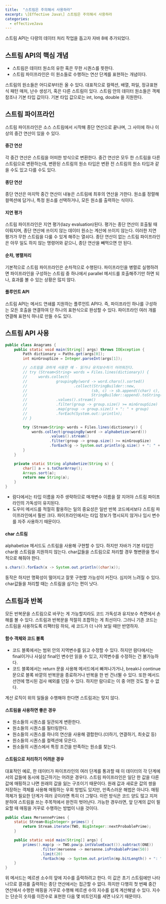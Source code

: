 ```yaml
---
title:  "스트림은 주의해서 사용하라"
excerpt: \[Effective Java\] 스트림은 주의해서 사용하라
categories:
  - effectiveJava
---
```


스트림 API는 다량의 데이터 처리 작업을 돕고자 자바 8에 추가되었다.

## 스트림 API의 핵심 개념
- 스트림은 데이터 원소의 유한 혹은 무한 시퀀스를 뜻한다.
- 스트림 파이프라인은 이 원소들로 수행하는 연산 단계를 표현하는 개념이다.

스트림의 원소들은 어디로부터든 올 수 있다. 대표적으로 컬렉션, 배열, 파일, 정규표현식 패턴 매처, 난수 생성기, 혹은 다른 스트림이 있다. 스트림 안의 데이터 원소들은 객체 참조나 기본 타입 값이다. 기본 타입 값으로는 int, long, double 을 지원한다.

## 스트림 파이프라인
스트림 파이프라인은 소스 스트림에서 시작해 종단 연산으로 끝나며, 그 사이에 하나 이상의 중간 연산이 있을 수 있다. 

#### 중간 연산
각 중간 연산은 스트림을 어떠한 방식으로 변환한다. 중간 연산은 모두 한 스트림을 다른 스트림으로 변환하는데, 변환된 스트림의 원소 타입은 변환 전 스트림의 원소 타입과 같을 수도 있고 다를 수도 있다.

#### 종단 연산
종단 연산은 마지막 중간 연산이 내놓은 스트림에 최후의 연산을 가한다. 원소를 정렬해 컬렉션에 담거나, 특정 원소를 선택하거나, 모든 원소를 출력하는 식이다.

#### 지연 평가
스트림 파이프라인은 지연 평가(lazy evaluation)된다. 평가는 종단 연산이 호출될 때 이뤄지며, 종단 연산에 쓰이지 않는 데이터 원소는 계산에 쓰이지 않는다. 이러한 지연 평가가 무한 스트림을 다룰 수 있게 해주는 열쇠다. 종단 연산이 없는 스트림 파이프라인은 아무 일도 하지 않는 명령어와 같으니, 종단 연산을 빼먹으면 안 된다.

#### 순차, 병렬처리
기본적으로 스트림 파이프라인은 순차적으로 수행된다. 파이프라인을 병렬로 실행하려면 파이프라인을 구성하는 스트림 중 하나에서 parallel 메서드를 호출해주기만 하면 되나, 효과를 볼 수 있는 상황은 많지 않다.

#### 플루언트 API
스트림 API는 메서드 연쇄를 지원하는 플루언트 API다. 즉, 파이프라인 하나를 구성하는 모든 호출을 연결하여 단 하나의 표현식으로 완성할 수 있다. 파이프라인 여러 개를 연결해 표현식 하나로 만들 수도 있다.

## 스트림 API 사용

  
```java
public class Anagrams {
    public static void main(String[] args) throws IOException {
        Path dictionary = Paths.get(args[0]);
        int minGroupSize = Integer.parseInt(args[1]);

        // 스트림을 과하게 사용한 예 - 읽거나 유지보수하기 어려워진다.
        // try (Stream<String> words = Files.lines(dictionary)) {
        //     words.collect(
        //             groupingBy(word -> word.chars().sorted()
        //                     .collect(StringBuilder::new,
        //                             (sb, c) -> sb.append((char) c),
        //                             StringBuilder::append).toString()))
        //             .values().stream()
        //             .filter(group -> group.size() >= minGroupSize)
        //             .map(group -> group.size() + ": " + group)
        //             .forEach(System.out::println);
        // }

        try (Stream<String> words = Files.lines(dictionary)) {
            words.collect(groupingBy(word -> alphabetize(word)))
                    .values().stream()
                    .filter(group -> group.size() >= minGroupSize)
                    .forEach(g -> System.out.println(g.size() + ": " + g));
        }
    }

    private static String alphabetize(String s) {
        char[] a = s.toCharArray();
        Arrays.sort(a);
        return new String(a);
    }
}
```  

- 람다에서는 타입 이름을 자주 생략하므로 매개변수 이름을 잘 지어야 스트림 파이프라인의 가독성이 유지된다.
- 도우미 메서드를 적절히 활용하는 일의 중요성은 일반 반복 코드에서보다 스트림 파이프라인에서 훨씬 크다. 파이프라인에서는 타입 정보가 명시되지 않거나 임시 변수를 자주 사용하기 때문이다.  

#### char 스트림
alphabetize 메서드도 스트림을 사용해 구현할 수 있다. 하지만 자바가 기본 타입인 char용 스트림을 지원하지 않는다. char값들을 스트림으로 처리할 경우 형변환을 명시적으로 해줘야 한다. 
  
```java
s.chars().forEach(x -> System.out.println((char)x));
```  

동작은 하지만 명확성이 떨어지고 잘못 구현할 가능성이 커진다. 심지어 느려질 수 있다. char값들을 처리할 때는 스트림을 삼가는 편이 낫다.


## 스트림과 반복
모든 반복문을 스트림으로 바꾸는 게 가능할지라도 코드 가독성과 유지보수 측면에서 손해를 볼 수 있다. 스트림과 반복문을 적절히 조합하는 게 최선이다. 그러니 기존 코드는 스트림을 사용하도록 리팩터링 하되, 새 코드가 더 나아 보일 때만 반영하자.

#### 함수 객체와 코드 블록
- 코드 블록에서는 범위 안의 지역변수를 읽고 수정할 수 있다. 하지만 람다에서는 final이거나 사실상 final인 변수만 읽을 수 있고, 지역변수를 수정하는 건 불가능하다.
- 코드 블록에서는 return 문을 사용해 메서드에서 빠져나가거나, break나 continue 문으로 블록 바깥의 반복문을 종료하거나 반복을 한 번 건너뛸 수 있다. 또한 메서드 선언에 명시된 검사 예외를 던질 수 있다. 하지만 람다로는 이 중 어떤 것도 할 수 없다.

계산 로직이 위의 일들을 수행해야 한다면 스트림과는 맞지 않다.

#### 스트림을 사용하면 좋은 경우
- 원소들의 시퀀스를 일관되게 변환한다.
- 원소들의 시퀀스를 필터링한다.
- 원소들의 시퀀스를 하나의 연산을 사용해 결합한다.(더하기, 연결하기, 최솟값 등)
- 원소들의 시퀀스를 컬렉션에 모은다.
- 원소들의 시퀀스에서 특정 조건을 만족하는 원소를 찾는다.

#### 스트림으로 처리하기 어려운 경우
대표적인 예로, 한 데이터가 파이프라인의 여러 단계를 통과할 때 이 데이터의 각 단계에서의 값들에 동시에 접근하기는 어려운 경우다. 스트림 파이프라인은 일단 한 값을 다른 값에 매핑하고 나면 원래의 값을 잃는 구조이기 때문이다. 원래 값과 새로운 값의 쌍을 저장하는 객체를 사용해 매핑하는 우회 방법도 있지만, 만족스러운 해법은 아니다. 매핑 객체가 필요한 단계가 여러 곳이라면 특히 더 그렇다. 이런 방식은 코드 양도 많고 지저분하여 스트림을 쓰는 주목적에서 완전히 벗어난다. 가능한 경우라면, 앞 단계의 값이 필요할 때 매핑을 거꾸로 수행하는 방법이 나을 것이다.

  
```java
public class MersennePrimes {
    static Stream<BigInteger> primes() {
        return Stream.iterate(TWO, BigInteger::nextProbablePrime);
    }

    public static void main(String[] args) {
        primes().map(p -> TWO.pow(p.intValueExact()).subtract(ONE))
                .filter(mersenne -> mersenne.isProbablePrime(50))
                .limit(20)
                .forEach(mp -> System.out.println(mp.bitLength() + ": " + mp));
    }
}
```  

위 메서드는 메르센 소수의 앞에 지수를 출력하려고 한다. 이 값은 초기 스트림에만 나타나므로 결과를 출력하는 종단 연산에서는 접근할 수 없다. 하지만 다행히 첫 번째 중간 연산에서 수행한 매핑을 거꾸로 수행해 메르센 수의 지수를 쉽게 계산해낼 수 있다. 지수는 단순히 숫자를 이진수로 표현한 다음 몇 비트인지를 세면 나오기 때문이다.